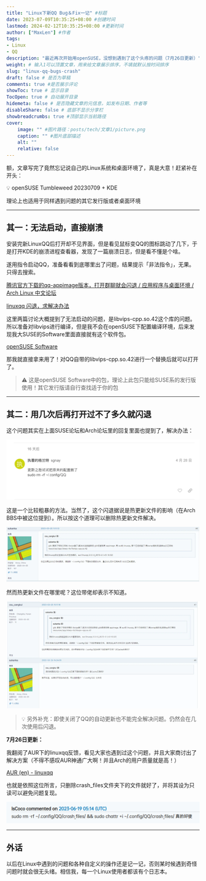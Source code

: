 ```yaml
---
title: "Linux下新QQ Bug＆Fix一记" #标题
date: 2023-07-09T10:35:25+08:00 #创建时间
lastmod: 2024-02-12T10:35:25+08:00 #更新时间
author: ["MaxLen"] #作者
tags: 
- Linux
- QQ
description: "最近再次开始用openSUSE，没想到遇到了这个头疼的问题（7月26日更新）" #描述
weight: # 输入1可以顶置文章，用来给文章展示排序，不填就默认按时间排序
slug: "linux-qq-bugs-crash"
draft: false # 是否为草稿
comments: true #是否展示评论
showToc: true # 显示目录
TocOpen: true # 自动展开目录
hidemeta: false # 是否隐藏文章的元信息，如发布日期、作者等
disableShare: false # 底部不显示分享栏
showbreadcrumbs: true #顶部显示当前路径
cover:
    image: "" #图片路径：posts/tech/文章1/picture.png
    caption: "" #图片底部描述
    alt: ""
    relative: false
---
```


额，文章写完了竟然忘记说自己的Linux系统和桌面环境了，真是大意！赶紧补在开头：

<aside>
💡 openSUSE Tumbleweed 20230709 + KDE

</aside>

理论上也适用于同样遇到问题的其它发行版或者桌面环境

---

## 其一：无法启动，直接崩溃

安装完新LinuxQQ后打开却不见界面，但是看见鼠标变QQ的图标跳动了几下，于是打开KDE的崩溃进程查看器，发现了一篇崩溃日志，但是看不懂是个啥。

遂用指令启动QQ，准备看看到底哪里出了问题，结果提示「非法指令」，无果。只得去搜索。

[腾讯官方下载的qq-appimage版本，打开群聊就会闪退 / 应用程序与桌面环境 / Arch Linux 中文论坛](https://bbs.archlinuxcn.org/viewtopic.php?id=13322)

[linuxqq 闪退，求解决办法](https://forum.suse.org.cn/t/topic/15820/5)

这里两篇讨论大概提到了无法启动的问题，是libvips-cpp.so.42这个库的问题。所以准备对libvips进行编译，但是我不会在openSUSE下配置编译环境，后来发现我大SUSE的Software里面直接就有这个软件包。

[openSUSE Software](https://software.opensuse.org/package/libvips42)

那我就直接拿来用了！对QQ自带的libvips-cpp.so.42进行一个替换后就可以打开了。

> ⚠️ 这是openSUSE Software中的包，理论上此包只能给SUSE系的发行版使用！其它发行版请自行查找适于你的包

---

## 其二：用几次后再打开过不了多久就闪退

这个问题其实在上面SUSE论坛和Arch论坛里的回复里面也提到了，解决办法：

![image](https://github.com/maxlen727/picx-images-hosting/raw/master/image.5pd6psmfc0g0.webp)

这是一个比较粗暴的方法。当然了，这个闪退据说是热更新文件的影响（在Arch BBS中被这位提到）。所以按这个道理可以删除热更新文件解决。

![image](https://github.com/maxlen727/picx-images-hosting/raw/master/image.135q4uj3zo74.webp)

然而热更新文件在哪里呢？这位带佬却表示不知道。

![image](https://github.com/maxlen727/picx-images-hosting/raw/master/image.6wssm9igupc0.webp)

> 💡 另外补充：即使关闭了QQ的自动更新也不能完全解决问题。仍然会在几次使用后闪退。

**7月26日更新：**

我翻阅了AUR下的linuxqq反馈，看见大家也遇到过这个问题，并且大家商讨出了解决方案（不得不感叹AUR神通广大啊！并且Arch的用户质量就是高！）

[AUR (en) - linuxqq](https://aur.archlinux.org/packages/linuxqq)

也就是依照这位所言，只删除crash_files文件夹下的文件就好了，并将其设为只读可以避免问题复现。

![image](https://github.com/maxlen727/picx-images-hosting/raw/master/image.26648zyyk140.webp)

---

## 外话

以后在Linux中遇到的问题和各种自定义的操作还是记一记，否则某时候遇到奇怪问题时就会很无头绪。相信我，每一个Linux使用者都该有个日志本。
